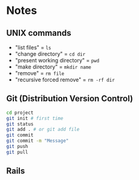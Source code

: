 #  Notes

## UNIX commands

* "list files" = `ls`
* "change directory" = `cd dir`
* "present working directory" = `pwd`
* "make directory" = `mkdir name`
* "remove" = `rm file`
* "recursive forced remove" = `rm -rf dir`

## Git (Distribution Version Control)
```bash
cd project
git init # first time
git status
git add . # or git add file
git commit
git commit -m "Message"
git push
git pull
```

## Rails
